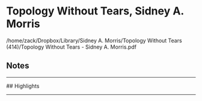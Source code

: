 # Topology Without Tears, Sidney A. Morris
/home/zack/Dropbox/Library/Sidney A. Morris/Topology Without Tears (414)/Topology Without Tears - Sidney A. Morris.pdf
## Notes
<hr>
## Highlights
<hr>
